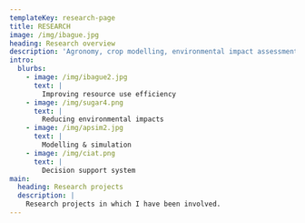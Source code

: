 ```yaml
---
templateKey: research-page
title: RESEARCH
image: /img/ibague.jpg
heading: Research overview
description: 'Agronomy, crop modelling, environmental impact assessment.'
intro:
  blurbs:
    - image: /img/ibague2.jpg
      text: |
        Improving resource use efficiency
    - image: /img/sugar4.png
      text: |
        Reducing environmental impacts
    - image: /img/apsim2.jpg
      text: |
        Modelling & simulation
    - image: /img/ciat.png
      text: |
        Decision support system
main:
  heading: Research projects
  description: |
    Research projects in which I have been involved.
---
```


